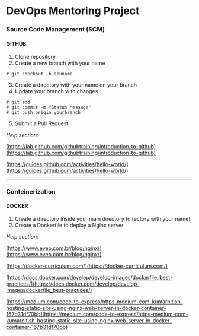 # DevOps Mentoring Project

### Source Code Management (SCM)

#### GITHUB

1. Clone repository
2. Create a new branch with your name
```
# git checkout -b seunome
```
3. Create a directory with your name on your branch
4. Update your branch with changes
```
# git add .
# git commit -m "Status Message"
# git push origin yourbranch
```
5. Submit a Pull Request


*Help section:*

[https://lab.github.com/githubtraining/introduction-to-github](https://lab.github.com/githubtraining/introduction-to-github)

[https://guides.github.com/activities/hello-world/](https://guides.github.com/activities/hello-world/)

---

### Conteinerization

#### DOCKER

1. Create a directory inside your main directory (directory with your name)
2. Create a Dockerfile to deploy a Nginx server

*Help section:*

[https://www.eveo.com.br/blog/nginx/](https://www.eveo.com.br/blog/nginx/)

[https://docker-curriculum.com/](https://docker-curriculum.com/)

[https://docs.docker.com/develop/develop-images/dockerfile_best-practices/](https://docs.docker.com/develop/develop-images/dockerfile_best-practices/)

[https://medium.com/code-to-express/https-medium-com-kumarnitish-hosting-static-site-using-nginx-web-server-in-docker-container-167b31df70bb](https://medium.com/code-to-express/https-medium-com-kumarnitish-hosting-static-site-using-nginx-web-server-in-docker-container-167b31df70bb)
